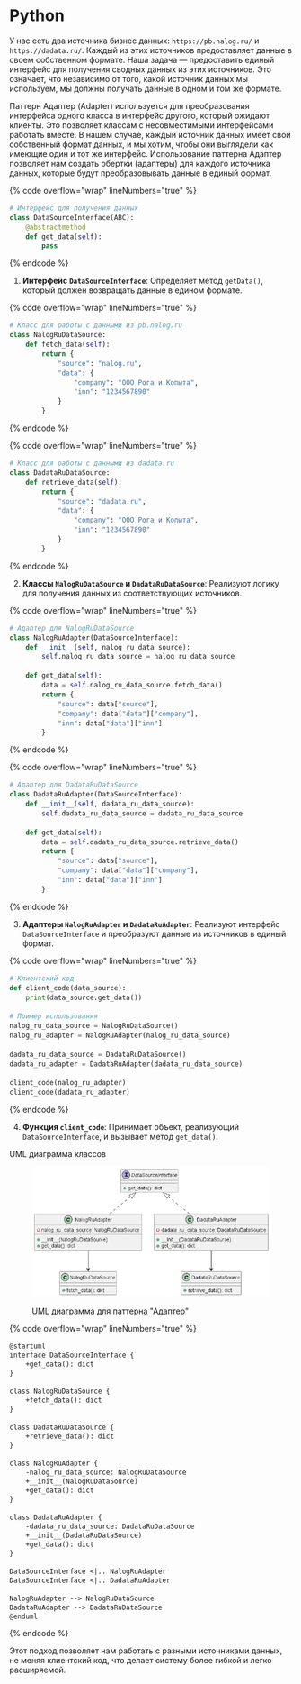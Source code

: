 # Python

У нас есть два источника бизнес данных: `https://pb.nalog.ru/` и `https://dadata.ru/`. Каждый из этих источников предоставляет данные в своем собственном формате. Наша задача — предоставить единый интерфейс для получения сводных данных из этих источников. Это означает, что независимо от того, какой источник данных мы используем, мы должны получать данные в одном и том же формате.

Паттерн Адаптер (Adapter) используется для преобразования интерфейса одного класса в интерфейс другого, который ожидают клиенты. Это позволяет классам с несовместимыми интерфейсами работать вместе. В нашем случае, каждый источник данных имеет свой собственный формат данных, и мы хотим, чтобы они выглядели как имеющие один и тот же интерфейс. Использование паттерна Адаптер позволяет нам создать обертки (адаптеры) для каждого источника данных, которые будут преобразовывать данные в единый формат.

{% code overflow="wrap" lineNumbers="true" %}
```python
# Интерфейс для получения данных
class DataSourceInterface(ABC):
    @abstractmethod
    def get_data(self):
        pass
```
{% endcode %}

1. **Интерфейс `DataSourceInterface`**: Определяет метод `getData()`, который должен возвращать данные в едином формате.

{% code overflow="wrap" lineNumbers="true" %}
```python
# Класс для работы с данными из pb.nalog.ru
class NalogRuDataSource:
    def fetch_data(self):
        return {
            "source": "nalog.ru",
            "data": {
                "company": "ООО Рога и Копыта",
                "inn": "1234567890"
            }
        }
```
{% endcode %}

{% code overflow="wrap" lineNumbers="true" %}
```python
# Класс для работы с данными из dadata.ru
class DadataRuDataSource:
    def retrieve_data(self):
        return {
            "source": "dadata.ru",
            "data": {
                "company": "ООО Рога и Копыта",
                "inn": "1234567890"
            }
        }
```
{% endcode %}

2. **Классы `NalogRuDataSource` и `DadataRuDataSource`**: Реализуют логику для получения данных из соответствующих источников.

{% code overflow="wrap" lineNumbers="true" %}
```python
# Адаптер для NalogRuDataSource
class NalogRuAdapter(DataSourceInterface):
    def __init__(self, nalog_ru_data_source):
        self.nalog_ru_data_source = nalog_ru_data_source

    def get_data(self):
        data = self.nalog_ru_data_source.fetch_data()
        return {
            "source": data["source"],
            "company": data["data"]["company"],
            "inn": data["data"]["inn"]
        }
```
{% endcode %}

{% code overflow="wrap" lineNumbers="true" %}
```python
# Адаптер для DadataRuDataSource
class DadataRuAdapter(DataSourceInterface):
    def __init__(self, dadata_ru_data_source):
        self.dadata_ru_data_source = dadata_ru_data_source

    def get_data(self):
        data = self.dadata_ru_data_source.retrieve_data()
        return {
            "source": data["source"],
            "company": data["data"]["company"],
            "inn": data["data"]["inn"]
        }
```
{% endcode %}

3. **Адаптеры `NalogRuAdapter` и `DadataRuAdapter`**: Реализуют интерфейс `DataSourceInterface` и преобразуют данные из источников в единый формат.

{% code overflow="wrap" lineNumbers="true" %}
```python
# Клиентский код
def client_code(data_source):
    print(data_source.get_data())

# Пример использования
nalog_ru_data_source = NalogRuDataSource()
nalog_ru_adapter = NalogRuAdapter(nalog_ru_data_source)

dadata_ru_data_source = DadataRuDataSource()
dadata_ru_adapter = DadataRuAdapter(dadata_ru_data_source)

client_code(nalog_ru_adapter)
client_code(dadata_ru_adapter)
```
{% endcode %}

4. **Функция `client_code`**: Принимает объект, реализующий `DataSourceInterface`, и вызывает метод `get_data()`.

UML диаграмма классов

<figure><img src="../../../../../.gitbook/assets/image (2) (1) (1) (1) (1) (1) (1) (1) (1) (1) (1) (1) (1) (1) (1) (1).png" alt=""><figcaption><p>UML диаграмма для паттерна "Адаптер"</p></figcaption></figure>

{% code overflow="wrap" lineNumbers="true" %}
```plant-uml
@startuml
interface DataSourceInterface {
    +get_data(): dict
}

class NalogRuDataSource {
    +fetch_data(): dict
}

class DadataRuDataSource {
    +retrieve_data(): dict
}

class NalogRuAdapter {
    -nalog_ru_data_source: NalogRuDataSource
    +__init__(NalogRuDataSource)
    +get_data(): dict
}

class DadataRuAdapter {
    -dadata_ru_data_source: DadataRuDataSource
    +__init__(DadataRuDataSource)
    +get_data(): dict
}

DataSourceInterface <|.. NalogRuAdapter
DataSourceInterface <|.. DadataRuAdapter

NalogRuAdapter --> NalogRuDataSource
DadataRuAdapter --> DadataRuDataSource
@enduml
```
{% endcode %}

Этот подход позволяет нам работать с разными источниками данных, не меняя клиентский код, что делает систему более гибкой и легко расширяемой.
